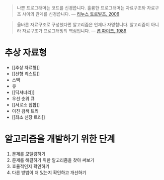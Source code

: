 > 나쁜 프로그래머는 코드를 신경씁니다. 훌륭한 프로그래머는 자료구조와
> 자료구조 사이의 관계를 신경씁니다. —  [리누스 토르발즈, 2006](https://lwn.net/Articles/193245/)

> 올바른 자료구조로 구성했다면 알고리즘은 언제나 자명합니다.
> 알고리즘이 아니라 자료구조가 프로그래밍의 핵심입니다. —  [롭 파이크, 1989](http://doc.cat-v.org/bell_labs/pikestyle)

# 추상 자료형

- [[추상 자료형]]
- [[선형 리스트]]
- 스택
- 큐
- [[딕셔너리]]
- 우선 순위 큐
- [[서로소 집합]]
- 이진 검색 트리
- [[최소 신장 트리]]

# 알고리즘을 개발하기 위한 단계

1. 문제를 모델링하기
2. 문제를 해결하기 위한 알고리즘을 찾아 써보기
3. 효율적인지 확인하기
4. 다른 방법이 더 있는지 확인하고 개선하기